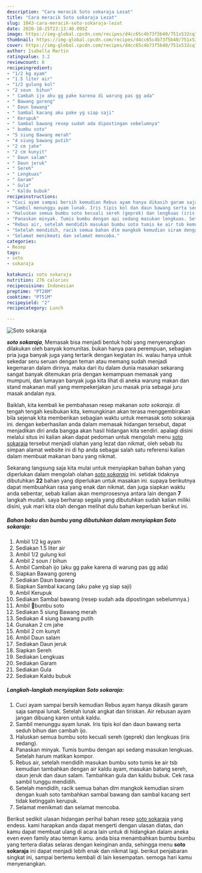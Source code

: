```yaml
---
description: "Cara meracik Soto sokaraja Lezat"
title: "Cara meracik Soto sokaraja Lezat"
slug: 1043-cara-meracik-soto-sokaraja-lezat
date: 2020-10-25T23:13:40.095Z
image: https://img-global.cpcdn.com/recipes/d4cc65c4b73f5b40/751x532cq70/soto-sokaraja-foto-resep-utama.jpg
thumbnail: https://img-global.cpcdn.com/recipes/d4cc65c4b73f5b40/751x532cq70/soto-sokaraja-foto-resep-utama.jpg
cover: https://img-global.cpcdn.com/recipes/d4cc65c4b73f5b40/751x532cq70/soto-sokaraja-foto-resep-utama.jpg
author: Isabella Martin
ratingvalue: 3.2
reviewcount: 8
recipeingredient:
- "1/2 kg ayam"
- "1.5 liter air"
- "1/2 gulung kol"
- "2 soun  bihun"
- " Cambah ijo aku gg pake karena di warung pas gg ada"
- " Bawang goreng"
- " Daun bawang"
- " Sambal kacang aku pake yg siap saji"
- " Kerupuk"
- " Sambal bawang resep sudah ada dipostingan sebelumnya"
- " bumbu soto"
- "5 siung Bawang merah"
- "4 siung bawang putih"
- "2 cm jahe"
- "2 cm kunyit"
- " Daun salam"
- " Daun jeruk"
- " Sereh"
- " Lengkuas"
- " Garam"
- " Gula"
- " Kaldu bubuk"
recipeinstructions:
- "Cuci ayam sampai bersih kemudian Rebus ayam hanya dikasih garam saja sampai lunak. Setelah lunak angkat dan tiriskan. Air rebusan ayam jangan dibuang karen untuk kaldu."
- "Sambil menunggu ayam lunak. Iris tipis kol dan daun bawang serta seduh bihun dan cambah ijo."
- "Haluskan semua bumbu soto kecuali sereh (geprek) dan lengkuas (iris sedang)."
- "Panaskan minyak. Tumis bumbu dengan api sedang masukan lengkuas. Setelah harum matikan kompor."
- "Rebus air, setelah mendidih masukan bumbu soto tumis ke air tsb kemudian tambahkan dengan air kaldu ayam, masukan batang sereh, daun jeruk dan daun salam. Tambahkan gula dan kaldu bubuk. Cek rasa sambil tunggu mendidih."
- "Setelah mendidih, racik semua bahan dlm mangkok kemudian siram dengan kuah soto tambahkan sambal bawang dan sambal kacang sert tidak ketinggaln kerupuk."
- "Selamat menikmati dan selamat mencoba."
categories:
- Resep
tags:
- soto
- sokaraja

katakunci: soto sokaraja 
nutrition: 276 calories
recipecuisine: Indonesian
preptime: "PT28M"
cooktime: "PT51M"
recipeyield: "2"
recipecategory: Lunch

---
```



![Soto sokaraja](https://img-global.cpcdn.com/recipes/d4cc65c4b73f5b40/751x532cq70/soto-sokaraja-foto-resep-utama.jpg)

<b><i>soto sokaraja</i></b>, Memasak bisa menjadi bentuk hobi yang menyenangkan dilakukan oleh banyak komunitas. bukan hanya para perempuan, sebagian pria juga banyak juga yang tertarik dengan kegiatan ini. walau hanya untuk sekedar seru seruan dengan teman atau memang sudah menjadi kegemaran dalam dirinya. maka dari itu dalam dunia masakan sekarang sangat banyak ditemukan pria dengan kemampuan memasak yang mumpuni, dan lumayan banyak juga kita lihat di aneka warung makan dan stand makanan mall yang mempekerjakan juru masak pria sebagai juru masak andalan nya.

Baiklah, kita kembali ke pembahasan resep makanan <i>soto sokaraja</i>. di tengah tengah kesibukan kita, kemungkinan akan terasa menggembirakan bila sejenak kita memberikan sebagian waktu untuk memasak soto sokaraja ini. dengan keberhasilan anda dalam memasak hidangan tersebut, dapat menjadikan diri anda bangga akan hasil hidangan kita sendiri. apalagi disini melalui situs ini kalian akan dapat pedoman untuk mengolah menu <u>soto sokaraja</u> tersebut menjadi olahan yang lezat dan nikmat, oleh sebab itu simpan alamat website ini di hp anda sebagai salah satu referensi kalian dalam membuat makanan baru yang nikmat.




Sekarang langsung saja kita mulai untuk menyiapkan bahan bahan yang diperlukan dalam mengolah olahan <u><i>soto sokaraja</i></u> ini. setidak tidaknya dibutuhkan <b>22</b> bahan yang diperlukan untuk masakan ini. supaya berikutnya dapat membuahkan rasa yang enak dan nikmat. dan juga siapkan waktu anda sebentar, sebab kalian akan memprosesnya antara lain dengan <b>7</b> langkah mudah. saya berharap segala yang dibutuhkan sudah kalian miliki disini, yuk mari kita olah dengan melihat dulu bahan keperluan berikut ini.

<!--inarticleads1-->

##### Bahan baku dan bumbu yang dibutuhkan dalam menyiapkan Soto sokaraja:

1. Ambil 1/2 kg ayam
1. Sediakan 1.5 liter air
1. Ambil 1/2 gulung kol
1. Ambil 2 soun / bihun
1. Ambil  Cambah ijo (aku gg pake karena di warung pas gg ada)
1. Siapkan  Bawang goreng
1. Sediakan  Daun bawang
1. Siapkan  Sambal kacang (aku pake yg siap saji)
1. Ambil  Kerupuk
1. Sediakan  Sambal bawang (resep sudah ada dipostingan sebelumnya.)
1. Ambil  🌱bumbu soto
1. Sediakan 5 siung Bawang merah
1. Sediakan 4 siung bawang putih
1. Gunakan 2 cm jahe
1. Ambil 2 cm kunyit
1. Ambil  Daun salam
1. Sediakan  Daun jeruk
1. Siapkan  Sereh
1. Sediakan  Lengkuas
1. Sediakan  Garam
1. Sediakan  Gula
1. Sediakan  Kaldu bubuk




<!--inarticleads2-->

##### Langkah-langkah menyiapkan Soto sokaraja:

1. Cuci ayam sampai bersih kemudian Rebus ayam hanya dikasih garam saja sampai lunak. Setelah lunak angkat dan tiriskan. Air rebusan ayam jangan dibuang karen untuk kaldu.
1. Sambil menunggu ayam lunak. Iris tipis kol dan daun bawang serta seduh bihun dan cambah ijo.
1. Haluskan semua bumbu soto kecuali sereh (geprek) dan lengkuas (iris sedang).
1. Panaskan minyak. Tumis bumbu dengan api sedang masukan lengkuas. Setelah harum matikan kompor.
1. Rebus air, setelah mendidih masukan bumbu soto tumis ke air tsb kemudian tambahkan dengan air kaldu ayam, masukan batang sereh, daun jeruk dan daun salam. Tambahkan gula dan kaldu bubuk. Cek rasa sambil tunggu mendidih.
1. Setelah mendidih, racik semua bahan dlm mangkok kemudian siram dengan kuah soto tambahkan sambal bawang dan sambal kacang sert tidak ketinggaln kerupuk.
1. Selamat menikmati dan selamat mencoba.




Berikut sedikit ulasan hidangan perihal bahan resep <u>soto sokaraja</u> yang endess. kami harapkan anda dapat mengerti dengan ulasan diatas, dan kamu dapat membuat ulang di acara lain untuk di hidangkan dalam aneka even even family atau teman kamu. anda bisa menambahkan bumbu bumbu yang tertera diatas selaras dengan keinginan anda, sehingga menu <b>soto sokaraja</b> ini dapat menjadi lebih enak dan nikmat lagi. berikut penjabaran singkat ini, sampai bertemu kembali di lain kesempatan. semoga hari kamu menyenangkan.
